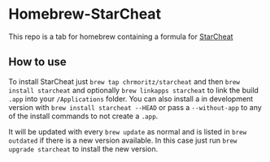 Homebrew-StarCheat
==================
This repo is a tab for homebrew containing a formula for [StarCheat](https://github.com/wizzomafizzo/starcheat)

How to use
----------
To install StarCheat just `brew tap chrmoritz/starcheat` and then `brew install starcheat` and optionally `brew linkapps starcheat` to link the build `.app` into your `/Applications` folder. You can also install a in development version with `brew install starcheat --HEAD` or pass a `--without-app` to any of the install commands to not create a `.app`.

It will be updated with every `brew update` as normal and is listed in `brew outdated` if there is a new version available. In this case just run `brew upgrade starcheat` to install the new version.
